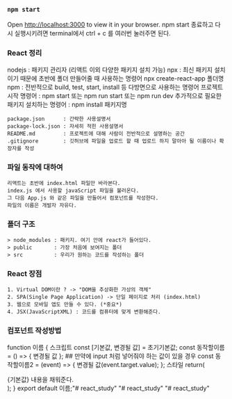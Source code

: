### `npm start`
Open [http://localhost:3000](http://localhost:3000) to view it in your browser.
npm start 종료하고 다시 실행시키려면
terminal에서 ctrl + c 를 여러번 눌러주면 된다.

### React 정리
nodejs : 패키지 관리자 (리액트 이외 다양한 패키지 설치 가능)
    npx : 최신 패키지 설치이기 때문에 초반에 폴더 만들어줄 때 사용하는 명령어
        npx create-react-app 폴더명
    npm : 전반적으로 build, test, start, install 등 다방면으로 사용하는 명령어
        프로젝트 시작 명령어 : npm start 또는 npm run start 또는 npm run dev
        추가적으로 필요한 패키지 설치하는 명령어 : npm install 패키지명

    package.json      : 간략한 사용설명서
    package-lock.json : 자세히 적힌 사용설명서
    README.md         : 프로젝트에 대해 사람이 전반적으로 설명하는 공간
    .gitignore        : 깃허브에 파일을 업로드 할 때 업로드 하지 말아아 될 이름이나 확장자를 작성

### 파일 동작에 대하여
    리액트는 초반에 index.html 파일만 바라본다.
    index.js 에서 사용할 javaScript 파일을 불러온다.
    그 다음 App.js 와 같은 파일을 만들어서 컴포넌트를 작성한다.
    파일의 이름은 개발자 자유다.

### 폴더 구조
    > node_modules : 패키지. 여기 안에 react가 들어있다.
    > public       : 가장 처음에 보여지는 폴더
    > src          : 우리가 원하는 코드를 작성하는 폴더

### React 장점
    1. Virtual DOM이란 ? -> "DOM을 추상화한 가상의 객체"
    2. SPA(Single Page Application) -> 단일 페이지로 처리 (index.html)
    3. 웹으로 모바일 앱도 만들 수 있다. (*중요*)
    4. JSX(JavaScriptXML) : 코드를 컴퓨터에 맞게 변환해준다.

### 컴포넌트 작성방법
function 이름 {
    스크립트
    const [기본값, 변경될 값] = 초기기본값;
    const 동작할이름 = () => {
        변경될 값
    };
    ## 만약에 input 처럼 넣어줘야 하는 값이 있을 경우
    const 동작할이름2 = (event) => {
        변경될 값(event.target.value);
    };
    스타일
    return(
        <div> {기본값} 내용을 채워준다. </div>
    );
}
export default 이름;"# react_study" 
"# react_study" 
"# react_study" 
